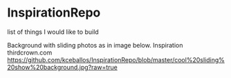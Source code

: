 # InspirationRepo
list of things I would like to build 

Background with sliding photos as in image below. Inspiration thirdcrown.com
https://github.com/kceballos/InspirationRepo/blob/master/cool%20sliding%20show%20background.jpg?raw=true

